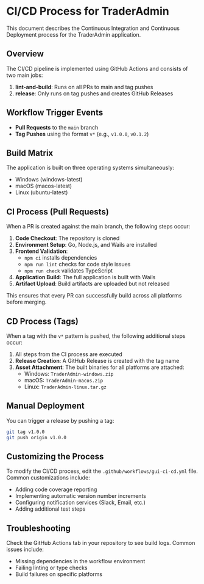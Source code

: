 # CI/CD Process for TraderAdmin

This document describes the Continuous Integration and Continuous Deployment process for the TraderAdmin application.

## Overview

The CI/CD pipeline is implemented using GitHub Actions and consists of two main jobs:
1. **lint-and-build**: Runs on all PRs to main and tag pushes
2. **release**: Only runs on tag pushes and creates GitHub Releases

## Workflow Trigger Events

- **Pull Requests** to the `main` branch
- **Tag Pushes** using the format `v*` (e.g., `v1.0.0`, `v0.1.2`)

## Build Matrix

The application is built on three operating systems simultaneously:
- Windows (windows-latest)
- macOS (macos-latest)
- Linux (ubuntu-latest)

## CI Process (Pull Requests)

When a PR is created against the main branch, the following steps occur:

1. **Code Checkout**: The repository is cloned
2. **Environment Setup**: Go, Node.js, and Wails are installed
3. **Frontend Validation**:
   - `npm ci` installs dependencies
   - `npm run lint` checks for code style issues
   - `npm run check` validates TypeScript
4. **Application Build**: The full application is built with Wails
5. **Artifact Upload**: Build artifacts are uploaded but not released

This ensures that every PR can successfully build across all platforms before merging.

## CD Process (Tags)

When a tag with the `v*` pattern is pushed, the following additional steps occur:

1. All steps from the CI process are executed
2. **Release Creation**: A GitHub Release is created with the tag name
3. **Asset Attachment**: The built binaries for all platforms are attached:
   - Windows: `TraderAdmin-windows.zip`
   - macOS: `TraderAdmin-macos.zip`
   - Linux: `TraderAdmin-linux.tar.gz`

## Manual Deployment

You can trigger a release by pushing a tag:

```bash
git tag v1.0.0
git push origin v1.0.0
```

## Customizing the Process

To modify the CI/CD process, edit the `.github/workflows/gui-ci-cd.yml` file. Common customizations include:

- Adding code coverage reporting
- Implementing automatic version number increments
- Configuring notification services (Slack, Email, etc.)
- Adding additional test steps

## Troubleshooting

Check the GitHub Actions tab in your repository to see build logs. Common issues include:

- Missing dependencies in the workflow environment
- Failing linting or type checks
- Build failures on specific platforms 